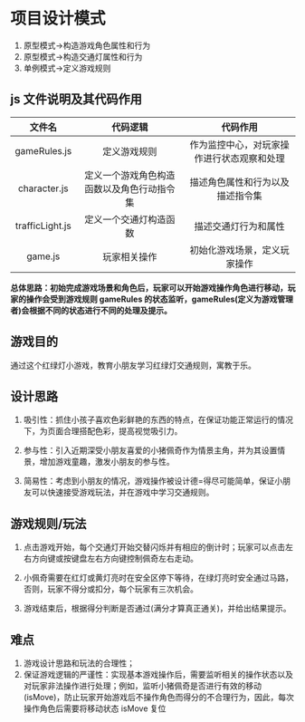 # 项目设计模式

1. 原型模式->构造游戏角色属性和行为
2. 原型模式->构造交通灯属性和行为
3. 单例模式->定义游戏规则

## js 文件说明及其代码作用

|     文件名      |                  代码逻辑                  |                  代码作用                  |
| :-------------: | :----------------------------------------: | :----------------------------------------: |
|  gameRules.js   |                定义游戏规则                | 作为监控中心，对玩家操作进行状态观察和处理 |
|  character.js   | 定义一个游戏角色构造函数以及角色行动指令集 |      描述角色属性和行为以及描述指令集      |
| trafficLight.js |           定义一个交通灯构造函数           |            描述交通灯行为和属性            |
|     game.js     |                玩家相关操作                |        初始化游戏场景，定义玩家操作        |

**总体思路：初始完成游戏场景和角色后，玩家可以开始游戏操作角色进行移动，玩家的操作会受到游戏规则 gameRules 的状态监听，gameRules(定义为游戏管理者)会根据不同的状态进行不同的处理及提示。**

## 游戏目的

通过这个红绿灯小游戏，教育小朋友学习红绿灯交通规则，寓教于乐。

## 设计思路

1. 吸引性：抓住小孩子喜欢色彩鲜艳的东西的特点，在保证功能正常运行的情况下，为页面合理搭配色彩，提高视觉吸引力。

2. 参与性：引入近期深受小朋友喜爱的小猪佩奇作为情景主角，并为其设置情景，增加游戏童趣，激发小朋友的参与性。

3. 简易性：考虑到小朋友的情况，游戏操作被设计德=得尽可能简单，保证小朋友可以快速接受游戏玩法，并在游戏中学习交通规则。

## 游戏规则/玩法

1. 点击游戏开始，每个交通灯开始交替闪烁并有相应的倒计时；玩家可以点击左右方向键或按键盘左右方向键控制佩奇左右走动。

2. 小佩奇需要在红灯或黄灯亮时在安全区停下等待，在绿灯亮时安全通过马路，否则，玩家不得分或扣分，每个玩家有三次机会。

3. 游戏结束后，根据得分判断是否通过(满分才算真正通关)，并给出结果提示。

## 难点

1. 游戏设计思路和玩法的合理性；
2. 保证游戏逻辑的严谨性：实现基本游戏操作后，需要监听相关的操作状态以及对玩家非法操作进行处理；例如，监听小猪佩奇是否进行有效的移动(isMove)，防止玩家开始游戏后不操作角色而得分的不合理行为，因此，每次操作角色后需要将移动状态 isMove 复位
